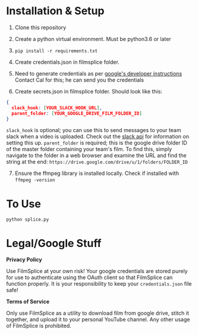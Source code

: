 # Installation & Setup
1. Clone this repository

2. Create a python virtual environment. Must be python3.6 or later

3. `pip install -r requirements.txt`

4. Create credentials.json in filmsplice folder.

5. Need to generate credentials as per [google's developer instructions](https://developers.google.com/workspace/guides/create-credentials#oauth-client-id)
Contact Cal for this; he can send you the credentials

6. Create secrets.json in filmsplice folder.
Should look like this:
```json
{
  slack_hook: [YOUR_SLACK_HOOK_URL],
  parent_folder: [YOUR_GOOGLE_DRIVE_FILM_FOLDER_ID]
}
```
`slack_hook` is optional; you can use this to send messages to your team slack when a video is uploaded.
Check out the [slack api](https://api.slack.com/messaging/webhooks) for information on setting this up.
`parent_folder` is required; this is the google drive folder ID of the master folder containing your team's film.
To find this, simply navigate to the folder in a web browser and examine the URL and find the string at the end:
`https://drive.google.com/drive/u/1/folders/FOLDER_ID`

7. Ensure the ffmpeg library is installed locally. Check if installed with `ffmpeg -version`

# To Use
`python splice.py`


# Legal/Google Stuff

**Privacy Policy**

Use FilmSplice at your own risk! Your google credentials are stored purely for use to authenticate using the OAuth client
so that FilmSplice can function properly. It is your responsibility to keep your `credentials.json` file safe!

**Terms of Service**

Only use FilmSplice as a utility to download film from google drive, stitch it together, and upload it to your personal YouTube
channel. Any other usage of FilmSplice is prohibited.

